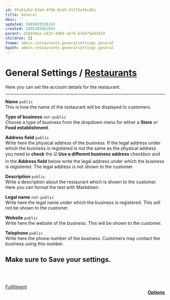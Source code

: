 ```yaml
---
id: 9fa81d5d-93e4-4f9b-8cb5-d1f33af6c861
title: General
desc: ''
updated: 1605883538243
created: 1605205681043
parent: d28d38aa-e425-4489-ab7d-676475e91019
children: []
fname: admin.restaurants.generalsettings.general
hpath: admin.restaurants.generalsettings.general
---
```

<!-- CSS -->

<link rel="stylesheet" href="https://cdn.jsdelivr.net/npm/bootstrap@4.5.3/dist/css/bootstrap.min.css" integrity="sha384-TX8t27EcRE3e/ihU7zmQxVncDAy5uIKz4rEkgIXeMed4M0jlfIDPvg6uqKI2xXr2" crossorigin="anonymous">
<!-- jQuery and JS bundle w/ Popper.js -->
<script src="https://code.jquery.com/jquery-3.5.1.slim.min.js" integrity="sha384-DfXdz2htPH0lsSSs5nCTpuj/zy4C+OGpamoFVy38MVBnE+IbbVYUew+OrCXaRkfj" crossorigin="anonymous"></script>
<script src="https://cdn.jsdelivr.net/npm/bootstrap@4.5.3/dist/js/bootstrap.bundle.min.js" integrity="sha384-ho+j7jyWK8fNQe+A12Hb8AhRq26LrZ/JpcUGGOn+Y7RsweNrtN/tE3MoK7ZeZDyx" crossorigin="anonymous"></script>
<!-- Font Awesome -->
<script src="https://kit.fontawesome.com/489c6dd9c4.js" crossorigin="anonymous"></script>

<!-- #comment Change "General" for "Account details" -->

# General Settings / [Restaurants](7df210ad-8f65-46b0-8d0b-4a745bd43de6)

<div class="alert alert-info" role="alert">
Here you can set the account details for the restaurant.
</div>

* * *

**Name** `public`<br>
This is how the name of the restaurant will be displayed to customers.

**Type of business** `not-public`<br>
Choose a type of business from the dropdown menu for either a **Store** or **Food establishment**.

**Address field** `public`<br>
Write here the physical address of the business.
If the legal address under which the business is registered is not the same as the physical address you need to **check** the ☑️ **Use a different business address** checkbox and in the **Address field** below write the legal address under which the business is registered. <span class="badge badge-info">The legal address is not shown to the customer</span>

**Description** `public`<br>
Write a description about the restaurant which is shown to the customer.
<span class="badge badge-info">Here you can format the text with Markdown</span>

**Legal name** `not-public`<br>
Write here the legal name under which the business is registered. This will not be shown to the customer.

**Website** `public`<br>
Write here the website of the business. This will be shown to the customer.

**Telephone** `public`<br>
Write here the phone number of the business. Customers may contact the business using this number.

<h2>Make sure to <span class="badge badge-primary">Save</span> your settings.</h2>

<br><br>

<div class="container">
    <div class="row">
      <div class="col-sm"><a
          href="/notes/4eb2409c-253d-4023-bd8f-e26c49675177.html"
          class="btn btn-lg btn-outline-secondary"
          ><i class="fas fa-arrow-left"></i
              >  Fullfilment</a></div>
      <div style="text-align: right" class="col-sm"><a
          href="/notes/d37f3793-7b44-42f8-844a-09f9c233f9f2.html"
          class="btn btn-lg btn-outline-primary"
          ><strong>Options  </strong><i class="fas fa-arrow-right"></i
        ></a></div>
    </div>
</div>

